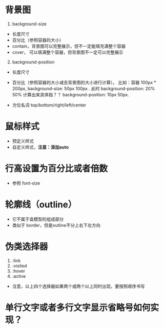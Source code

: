 # 背景图
1. background-size 
- 长度尺寸
- 百分比（参照容器的大小）
- contain，背景图可以完整展示，但不一定能填充满整个容器
- cover，  可以填满整个容器，但背景图不一定可以完整展示

2. background-position
- 长度尺寸
- 百分比（参照容器的大小减去背景图的大小进行计算）。
比如：容器 100px * 200px, background-size: 50px 100px .
此时 background-position: 20% 50% 计算出来具体指？？
background-position: 10px 50px.

- 方位名词 top/bottom/right/left/center 

# 鼠标样式
- 预定义样式
- 自定义样式，**注意：添加auto**

# 行高设置为百分比或者倍数
- 参照 font-size

# 轮廓线（outline）
- 它不属于盒模型的组成部分
- 类似于 border，但是outline不分上右下左方向

# 伪类选择器
1. :link
2. :visited
3. :hover
4. :active
- 注意，以上四个选择器如果两个或两个以上同时出现，要按照顺序书写

# 单行文字或者多行文字显示省略号如何实现？